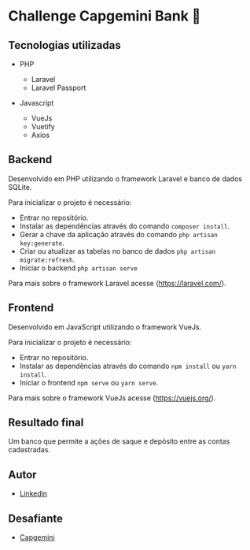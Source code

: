 # Challenge Capgemini Bank 🤑

## Tecnologias utilizadas
- PHP
  - Laravel
  - Laravel Passport
  
- Javascript
  - VueJs
  - Vuetify
  - Axios

## Backend
Desenvolvido em PHP utilizando o framework Laravel e banco de dados SQLite.

Para inicializar o projeto é necessário:
- Entrar no repositório.
- Instalar as dependências através do comando `composer install`.
- Gerar a chave da aplicação através do comando `php artisan key:generate`.
- Criar ou atualizar as tabelas no banco de dados `php artisan migrate:refresh`.
- Iniciar o backend `php artisan serve` 

Para mais sobre o framework Laravel acesse (https://laravel.com/).

## Frontend
Desenvolvido em JavaScript utilizando o framework VueJs.

Para inicializar o projeto é necessário:
- Entrar no repositório.
- Instalar as dependências através do comando `npm install` ou `yarn install`.
- Iniciar o frontend `npm serve` ou `yarn serve`.

Para mais sobre o framework VueJs acesse (https://vuejs.org/).
 
## Resultado final
 Um banco que permite a ações de saque e depósito entre as contas cadastradas.

## Autor
- [Linkedin](https://www.linkedin.com/in/alissonmgsantos)

## Desafiante
- [Capgemini](https://www.capgemini.com/br-pt/)
